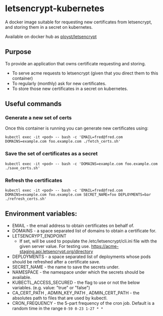 # letsencrypt-kubernetes

A docker image suitable for requesting new certificates from letsencrypt,
and storing them in a secret on kubernetes.

Available on docker hub as [ployst/letsencrypt](https://hub.docker.com/r/ployst/letsencrypt)

## Purpose

To provide an application that owns certificate requesting and storing.

 - To serve acme requests to letsencrypt (given that you direct them to this
   container)
 - To regularly (monthly) ask for new certificates.
 - To store those new certificates in a secret on kubernetes.

## Useful commands

### Generate a new set of certs

Once this container is running you can generate new certificates using:

```
kubectl exec -it <pod> -- bash -c 'EMAIL=fred@fred.com DOMAINS=example.com foo.example.com ./fetch_certs.sh'
```

### Save the set of certificates as a secret

```
kubectl exec -it <pod> -- bash -c 'DOMAINS=example.com foo.example.com ./save_certs.sh'
```

### Refresh the certificates

```
kubectl exec -it <pod> -- bash -c 'EMAIL=fred@fred.com DOMAINS=example.com foo.example.com SECRET_NAME=foo DEPLOYMENTS=bar ./refresh_certs.sh'
```

## Environment variables:

 - EMAIL - the email address to obtain certificates on behalf of.
 - DOMAINS - a space separated list of domains to obtain a certificate for.
 - LETSENCRYPT_ENDPOINT
   - If set, will be used to populate the /etc/letsencrypt/cli.ini file with
     the given server value. For testing use.
     https://acme-staging.api.letsencrypt.org/directory
 - DEPLOYMENTS - a space separated list of deployments whose pods should be
   refreshed after a certificate save.
 - SECRET_NAME - the name to save the secrets under.
 - NAMESPACE - the namespace under which the secrets should be available.
 - KUBECTL_ACCESS_SECURED - the flag to use or not the below variables. (e.g. value: "true" or "false")
 - CA_CERT_PATH , ADMIN_KEY_PATH , ADMIN_CERT_PATH - the absolutes path to files that are used by kubectl.
 - CRON_FREQUENCY - the 5-part frequency of the cron job. Default is a random
   time in the range `0-59 0-23 1-27 * *`
